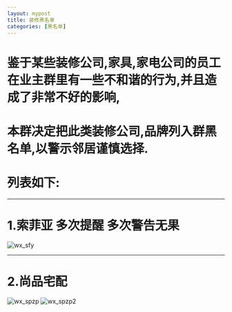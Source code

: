 ```yaml
---
layout: mypost
title: 装修黑名单
categories: [黑名单]
---
```


 
# **鉴于某些装修公司,家具,家电公司的员工在业主群里有一些不和谐的行为,并且造成了非常不好的影响,**
# **本群决定把此类装修公司,品牌列入群黑名单,以警示邻居谨慎选择.**

# **列表如下:**

***

# **1.索菲亚** 多次提醒 多次警告无果
![wx_sfy](wx_sfy.jpg)

***

# **2.尚品宅配**
![wx_spzp](wx_spzp.jpg)
![wx_spzp2](wx_spzp2.jpg)
  